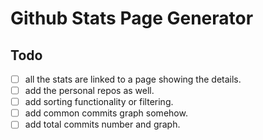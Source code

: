 # Github Stats Page Generator

## Todo

- [ ] all the stats are linked to a page showing the details.
- [ ] add the personal repos as well.
- [ ] add sorting functionality or filtering.
- [ ] add common commits graph somehow.
- [ ] add total commits number and graph.